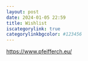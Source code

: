 ```yaml
---
layout: post
date: 2024-01-05 22:59
title: Wishlist
iscategorylink: true
categorylinkbgcolor: #123456
---
```


https://www.pfeifferch.eu/

